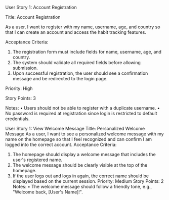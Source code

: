 User Story 1: Account Registration

Title: Account Registration

As a user, I want to register with my name, username, age, and country so that I can create an account and access the habit tracking features.

Acceptance Criteria:
1.	The registration form must include fields for name, username, age, and country.
2.	The system should validate all required fields before allowing submission.
3.	Upon successful registration, the user should see a confirmation message and be redirected to the login page.
   
Priority: High

Story Points: 3

Notes:
•	Users should not be able to register with a duplicate username.
•	No password is required at registration since login is restricted to default credentials.

User Story 1: View Welcome Message
Title: Personalized Welcome Message
As a user, I want to see a personalized welcome message with my name on the homepage so that I feel recognized and can confirm I am logged into the correct account.
Acceptance Criteria:
1.	The homepage should display a welcome message that includes the user's registered name.
2.	The welcome message should be clearly visible at the top of the homepage.
3.	If the user logs out and logs in again, the correct name should be displayed based on the current session.
Priority: Medium
Story Points: 2
Notes:
•	The welcome message should follow a friendly tone, e.g., "Welcome back, [User's Name]!".


